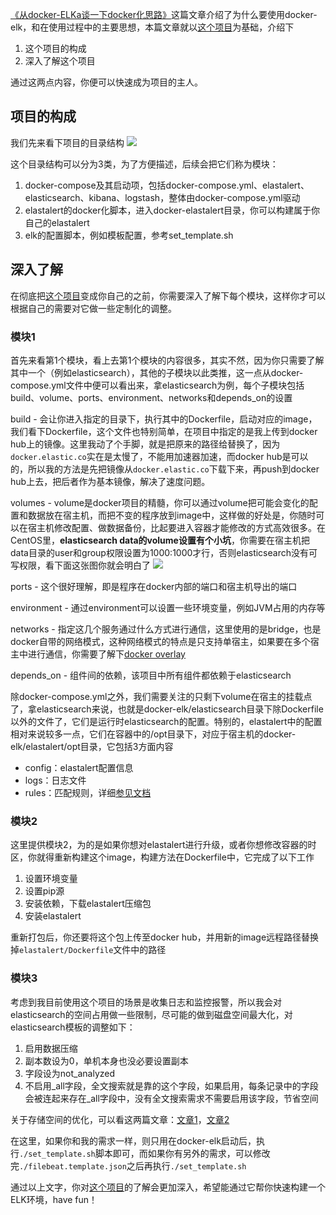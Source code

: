 [《从docker-ELKa谈一下docker化思路》](http://www.jianshu.com/p/9492e39ca71d)这篇文章介绍了为什么要使用docker-elk，和在使用过程中的主要思想，本篇文章就以[这个项目](https://github.com/jieniu/docker-elk)为基础，介绍下

1. 这个项目的构成
2. 深入了解这个项目

通过这两点内容，你便可以快速成为项目的主人。

## 项目的构成
我们先来看下项目的目录结构
![](http://oekyukinw.bkt.clouddn.com/docker_elk_tree.png)

这个目录结构可以分为3类，为了方便描述，后续会把它们称为模块：

1. docker-compose及其启动项，包括docker-compose.yml、elastalert、elasticsearch、kibana、logstash，整体由docker-compose.yml驱动
2. elastalert的docker化脚本，进入docker-elastalert目录，你可以构建属于你自己的elastalert
3. elk的配置脚本，例如模板配置，参考set_template.sh

## 深入了解
在彻底把[这个项目](https://github.com/jieniu/docker-elk)变成你自己的之前，你需要深入了解下每个模块，这样你才可以根据自己的需要对它做一些定制化的调整。

### 模块1
首先来看第1个模块，看上去第1个模块的内容很多，其实不然，因为你只需要了解其中一个（例如elasticsearch），其他的子模块以此类推，这一点从docker-compose.yml文件中便可以看出来，拿elasticsearch为例，每个子模块包括build、volume、ports、environment、networks和depends_on的设置

build - 会让你进入指定的目录下，执行其中的Dockerfile，启动对应的image，我们看下Dockerfile，这个文件也特别简单，在项目中指定的是我上传到docker hub上的镜像。这里我动了个手脚，就是把原来的路径给替换了，因为`docker.elastic.co`实在是太慢了，不能用加速器加速，而docker hub是可以的，所以我的方法是先把镜像从`docker.elastic.co`下载下来，再push到docker hub上去，把后者作为基本镜像，解决了速度问题。

volumes - volume是docker项目的精髓，你可以通过volume把可能会变化的配置和数据放在宿主机，而把不变的程序放到image中，这样做的好处是，你随时可以在宿主机修改配置、做数据备份，比起要进入容器才能修改的方式高效很多。在CentOS里，**elasticsearch data的volume设置有个小坑**，你需要在宿主机把data目录的user和group权限设置为1000:1000才行，否则elasticsearch没有可写权限，看下面这张图你就会明白了
![](http://oekyukinw.bkt.clouddn.com/docker-elk2.png)

ports - 这个很好理解，即是程序在docker内部的端口和宿主机导出的端口

environment - 通过environment可以设置一些环境变量，例如JVM占用的内存等

networks - 指定这几个服务通过什么方式进行通信，这里使用的是bridge，也是docker自带的网络模式，这种网络模式的特点是只支持单宿主，如果要在多个宿主中进行通信，你需要了解下[docker overlay](https://docs.docker.com/engine/userguide/networking/get-started-overlay/)

depends_on - 组件间的依赖，该项目中所有组件都依赖于elasticsearch

除docker-compose.yml之外，我们需要关注的只剩下volume在宿主的挂载点了，拿elasticsearch来说，也就是docker-elk/elasticsearch目录下除Dockerfile以外的文件了，它们是运行时elasticsearch的配置。特别的，elastalert中的配置相对来说较多一点，它们在容器中的/opt目录下，对应于宿主机的docker-elk/elastalert/opt目录，它包括3方面内容
- config：elastalert配置信息
- logs：日志文件
- rules：匹配规则，详细[参见文档](http://elastalert.readthedocs.io/en/latest/running_elastalert.html)

### 模块2
这里提供模块2，为的是如果你想对elastalert进行升级，或者你想修改容器的时区，你就得重新构建这个image，构建方法在Dockerfile中，它完成了以下工作
1. 设置环境变量
2. 设置pip源
3. 安装依赖，下载elastalert压缩包
4. 安装elastalert

重新打包后，你还要将这个包上传至docker hub，并用新的image远程路径替换掉`elastalert/Dockerfile`文件中的路径

### 模块3
考虑到我目前使用这个项目的场景是收集日志和监控报警，所以我会对elasticsearch的空间占用做一些限制，尽可能的做到磁盘空间最大化，对elasticsearch模板的调整如下：
1. 启用数据压缩
2. 副本数设为0，单机本身也没必要设置副本
3. 字段设为not_analyzed
4. 不启用_all字段，全文搜索就是靠的这个字段，如果启用，每条记录中的字段会被连起来存在_all字段中，没有全文搜索需求不需要启用该字段，节省空间

关于存储空间的优化，可以看这两篇文章：[文章1](https://www.elastic.co/blog/elasticsearch-storage-the-true-story)，[文章2](https://www.elastic.co/blog/elasticsearch-storage-the-true-story-2.0)

在这里，如果你和我的需求一样，则只用在docker-elk启动后，执行`./set_template.sh`脚本即可，而如果你有另外的需求，可以修改完`./filebeat.template.json`之后再执行`./set_template.sh`

通过以上文字，你对[这个项目](https://github.com/jieniu/docker-elk)的了解会更加深入，希望能通过它帮你快速构建一个ELK环境，have fun！
